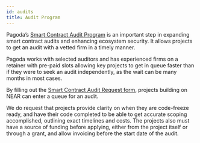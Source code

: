 ```yaml
---
id: audits
title: Audit Program
---
```


Pagoda’s [Smart Contract Audit Program](https://airtable.com/shrqu32NXPKjFYsrv) is an important step in expanding smart contract audits and enhancing ecosystem security. It allows projects to get an audit with a vetted firm in a timely manner. 

Pagoda works with selected auditors and has experienced firms on a retainer with pre-paid slots allowing key projects to get in queue faster than if they were to seek an audit independently, as the wait can be many months in most cases. 

By filling out the [Smart Contract Audit Request form](https://airtable.com/shrqu32NXPKjFYsrv), projects building on NEAR can enter a queue for an audit. 

We do request that projects provide clarity on when they are code-freeze ready, and have their code completed to be able to get accurate scoping accomplished, outlining exact timelines and costs. The projects also must have a source of funding before applying, either from the project itself or through a grant, and allow invoicing before the start date of the audit. 
